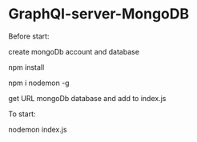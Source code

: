 # GraphQl-server-MongoDB

Before start:

create mongoDb account and database

npm install

npm i nodemon -g

get URL mongoDb database and add to index.js

To start:

nodemon index.js
